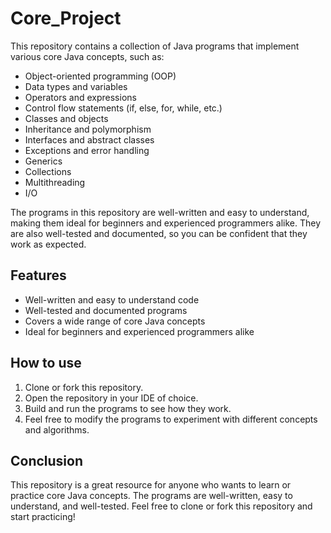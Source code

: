 # Core_Project

This repository contains a collection of Java programs that implement various core Java concepts, such as:

* Object-oriented programming (OOP)
* Data types and variables
* Operators and expressions
* Control flow statements (if, else, for, while, etc.)
* Classes and objects
* Inheritance and polymorphism
* Interfaces and abstract classes
* Exceptions and error handling
* Generics
* Collections
* Multithreading
* I/O

The programs in this repository are well-written and easy to understand, making them ideal for beginners and experienced programmers alike. They are also well-tested and documented, so you can be confident that they work as expected.

## Features

* Well-written and easy to understand code
* Well-tested and documented programs
* Covers a wide range of core Java concepts
* Ideal for beginners and experienced programmers alike

## How to use

1. Clone or fork this repository.
2. Open the repository in your IDE of choice.
3. Build and run the programs to see how they work.
4. Feel free to modify the programs to experiment with different concepts and algorithms.
   
## Conclusion

This repository is a great resource for anyone who wants to learn or practice core Java concepts. The programs are well-written, easy to understand, and well-tested. Feel free to clone or fork this repository and start practicing!
